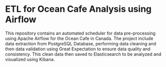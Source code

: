 # ETL for Ocean Cafe Analysis using Airflow
This repository contains an automated scheduler for data pre-processing using Apache Airflow for the Ocean Cafe in Canada. The project include data extraction from PostgreSQL Database, performing data cleaning and then data validation using Great Expectation to ensure data quality and consistency. This clean data then saved to Elasticsearch to be analyzed and visualized using Kibana.

